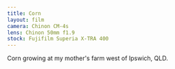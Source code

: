```yaml
---
title: Corn
layout: film
camera: Chinon CM-4s
lens: Chinon 50mm f1.9
stock: Fujifilm Superia X-TRA 400
---
```


Corn growing at my mother's farm west of Ipswich, QLD.